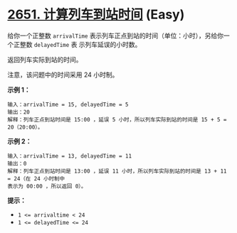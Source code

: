 # [2651. 计算列车到站时间][link] (Easy)

[link]: https://leetcode.cn/problems/calculate-delayed-arrival-time/

给你一个正整数 `arrivalTime` 表示列车正点到站的时间（单位：小时），另给你一个正整数 `delayedTime` 表
示列车延误的小时数。

返回列车实际到站的时间。

注意，该问题中的时间采用 24 小时制。

**示例 1：**

```
输入：arrivalTime = 15, delayedTime = 5
输出：20
解释：列车正点到站时间是 15:00 ，延误 5 小时，所以列车实际到站的时间是 15 + 5 = 20（20:00）。

```

**示例 2：**

```
输入：arrivalTime = 13, delayedTime = 11
输出：0
解释：列车正点到站时间是 13:00 ，延误 11 小时，所以列车实际到站的时间是 13 + 11 = 24（在 24 小时制中
表示为 00:00 ，所以返回 0）。
```

**提示：**

- `1 <= arrivaltime < 24`
- `1 <= delayedTime <= 24`
